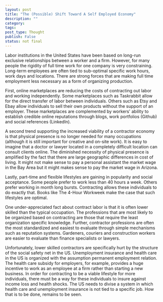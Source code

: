 ```yaml
---
layout: post
title: "The (Possible) Shift Toward A Self Employed Economy"
description: ""
category: 
tags: 
post_type: Thought
publish: False
status: not final
---
```

Labor institutions in the United States have been based on long-run exclusive relationships between a worker and a firm. However, for many people the rigidity of full time work for one company is very constraining. Long-term employees are often tied to sub-optimal specific work hours, work days and locations. There are strong forces that are making full time employment less necessary as a form of organizing production. 

First, online marketplaces are reducing the costs of contracting out labor and working independently. Some marketplaces such as Taskrabbit allow for the direct transfer of labor between individuals. Others such as Etsy and Ebay allow individuals to sell their own products without the support of an employer. These marketplaces are complemented by workers' ability to establish credible online reputations through blogs, work portfolios (Github) and social references (LinkedIn).

A second trend supporting the increased viability of a contractor economy is that physical presence is no longer needed for many occupations (although it is still important for creative and on-site work). It is easy to imagine that a doctor or lawyer located in a completely difficult location can consult clients online. The diminished necessity of physical presence is amplified by the fact that there are large geographic differences in cost of living. It might not make sense to pay a personal assistant the market wage in the Bay Area but it might makes sense to pay the market wage in Arizona. 

Lastly, part-time and flexible lifestyles are gaining in popularity and social acceptance. Some people prefer to work less than 40 hours a week. Others prefer working in month long bursts. Contracting allows these individuals to do exactly that. Books like The 4-Hour Workweek make the case that such lifestyles are optimal.

One under-appreciated fact about contract labor is that it is often lower skilled than the typical occupation. The professions that are most likely to be organized based on contracting are those that require the least organization specific knowledge. Further, contractor professions are often the most standardized and easiest to evaluate through simple mechanisms such as reputation systems. Gardeners, couriers and construction workers are easier to evaluate than finance specialists or lawyers.  

Unfortunately, lower skilled contractors are specifically hurt by the structure of the social safety net in the US.  Unemployment insurance and health care in the US is organized with the assumption permanent employment relation. The health care subsidy for employers, for example, provides a huge incentive to work as an employee at a firm rather than starting a new business. In order for contracting to be a viable lifestyle for more individuals, there must be a way for these individuals to insure against income loss and health shocks. The US needs to divise a system in which health care and unemployment insurance is not tied to a specific job. How that is to be done, remains to be seen. 

 

